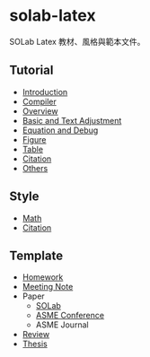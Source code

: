 # solab-latex

SOLab Latex 教材、風格與範本文件。

## Tutorial

- [Introduction](./Tutorial/Introduction.md)
- [Compiler](./Tutorial/Compiler.md)
- [Overview](./Tutorial/Overview/)
- [Basic and Text Adjustment](./Tutorial/Basic/)
- [Equation and Debug](./Tutorial/Equation/)
- [Figure](./Tutorial/Figure/)
- [Table](./Tutorial/Table/)
- [Citation](./Tutorial/Citation.md)
- [Others](./Tutorial/Others.md)

## Style

- [Math](./Style/Math.md)
- [Citation](./Style/Citation.md)

## Template

- [Homework](./Template/Homework)
- [Meeting Note](./Template/Meeting_Note)
- Paper
    - [SOLab](./Template/Paper/SOLab)
    - [ASME Conference](./Template/Paper/ASME_Conference)
    - ASME Journal
- [Review](./Template/Review)
- [Thesis](./Template/Thesis/)
